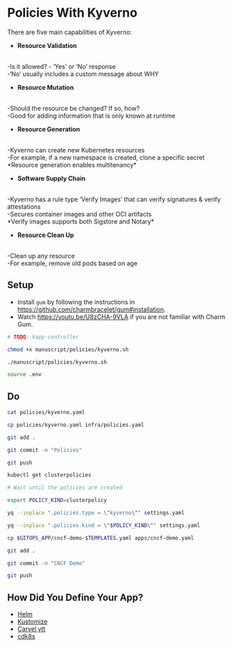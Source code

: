 # Policies With Kyverno

There are five main capabilities of Kyverno:

* **Resource Validation**
<br>
-Is it allowed? - ‘Yes’ or ‘No’ response
<br>
-‘No’ usually includes a custom message about WHY

* **Resource Mutation**
<br>
-Should the resource be changed? If so, how?
<br>
-Good for adding information that is only known at runtime

* **Resource Generation**
<br>
-Kyverno can create new Kubernetes resources
<br>
-For example, if a new namespace is created, clone a specific secret
<br>
*Resource generation enables multitenancy*

* **Software Supply Chain**
<br>
-Kyverno has a rule type ‘Verify Images’ that can verify signatures & verify attestations
<br>
-Secures container images and other OCI artifacts
<br>
*Verify images supports both Sigstore and Notary*

* **Resource Clean Up**
<br>
-Clean up any resource
<br>
-For example, remove old pods based on age


## Setup

* Install `gum` by following the instructions in https://github.com/charmbracelet/gum#installation.
* Watch https://youtu.be/U8zCHA-9VLA if you are not familiar with Charm Gum.

```bash
# TODO: kapp-controller

chmod +x manuscript/policies/kyverno.sh

./manuscript/policies/kyverno.sh

source .env
```

## Do

```bash
cat policies/kyverno.yaml

cp policies/kyverno.yaml infra/policies.yaml

git add .

git commit -m "Policies"

git push

kubectl get clusterpolicies

# Wait until the policies are created

export POLICY_KIND=clusterpolicy

yq --inplace ".policies.type = \"kyverno\"" settings.yaml

yq --inplace ".policies.kind = \"$POLICY_KIND\"" settings.yaml

cp $GITOPS_APP/cncf-demo-$TEMPLATES.yaml apps/cncf-demo.yaml

git add .

git commit -m "CNCF Demo"

git push
```

## How Did You Define Your App?

* [Helm](helm.md)
* [Kustomize](kustomize.md)
* [Carvel ytt](carvel.md)
* [cdk8s](cdk8s.md)
